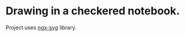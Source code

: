# Drawing in a checkered notebook.
Project uses [ngx-svg](https://github.com/vvaldersteins/ngx-svg) library.